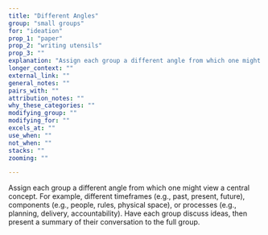 ```yaml
---
title: "Different Angles"
group: "small groups"
for: "ideation"
prop_1: "paper"
prop_2: "writing utensils"
prop_3: ""
explanation: "Assign each group a different angle from which one might view a central concept. For example, different timeframes (e.g., past, present, future), components (e.g., people, rules, physical space), or processes (e.g., planning, delivery, accountability). Have each group discuss ideas, then present a summary of their conversation to the full group."
longer_context: ""
external_link: ""
general_notes: ""
pairs_with: ""
attribution_notes: ""
why_these_categories: ""
modifying_group: ""
modifying_for: ""
excels_at: ""
use_when: ""
not_when: ""
stacks: ""
zooming: ""

---
```


Assign each group a different angle from which one might view a central concept. For example, different timeframes (e.g., past, present, future), components (e.g., people, rules, physical space), or processes (e.g., planning, delivery, accountability). Have each group discuss ideas, then present a summary of their conversation to the full group.

